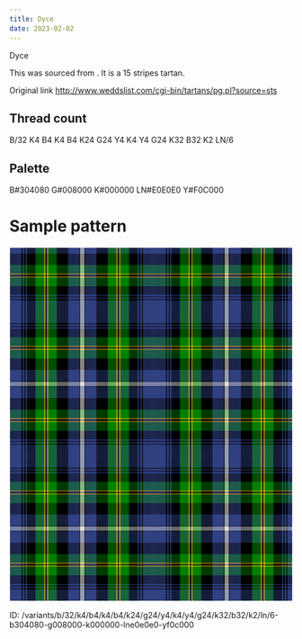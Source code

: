 ```yaml
---
title: Dyce
date: 2023-02-02
---
```

Dyce

This was sourced from <no value>.  It is a 15 stripes tartan.

Original link http://www.weddslist.com/cgi-bin/tartans/pg.pl?source=sts

## Thread count
B/32 K4 B4 K4 B4 K24 G24 Y4 K4 Y4 G24 K32 B32 K2 LN/6

## Palette
B#304080 G#008000 K#000000 LN#E0E0E0 Y#F0C000

# Sample pattern

![Tartan detail](tartan.png "B/32 K4 B4 K4 B4 K24 G24 Y4 K4 Y4 G24 K32 B32 K2 LN/6 tartan")

ID: /variants/b/32/k4/b4/k4/b4/k24/g24/y4/k4/y4/g24/k32/b32/k2/ln/6-b304080-g008000-k000000-lne0e0e0-yf0c000